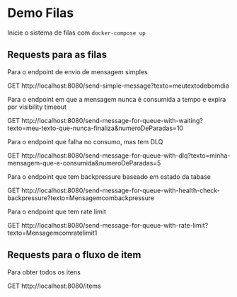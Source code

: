 # Demo Filas

Inicie o sistema de filas com `docker-compose up`

## Requests para as filas
Para o endpoint de envio de mensagem simples

GET http://localhost:8080/send-simple-message?texto=meutextodebomdia

Para o endpoint em que a mensagem nunca é consumida a tempo e expira por visibility timeout

GET http://localhost:8080/send-message-for-queue-with-waiting?texto=meu-texto-que-nunca-finaliza&numeroDeParadas=10

Para o endpoint que falha no consumo, mas tem DLQ

GET http://localhost:8080/send-message-for-queue-with-dlq?texto=minha-mensagem-que-e-consumida&numeroDeParadas=5

Para o endpoint que tem backpressure baseado em estado da tabase

GET http://localhost:8080/send-message-for-queue-with-health-check-backpressure?texto=Mensagemcombackpressure

Para o endpoint que tem rate limit

GET http://localhost:8080/send-message-for-queue-with-rate-limit?texto=Mensagemcomratelimit1

## Requests para o fluxo de item

Para obter todos os itens

GET http://localhost:8080/items



